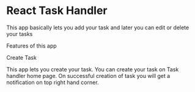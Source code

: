 # React Task Handler

This app basically lets you add your task and later you can edit or delete your tasks

Features of this app

Create Task

This app lets you create your task. You can create your task on Task handler home page. On successful creation of task you will get a notification on top right hand corner.




